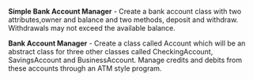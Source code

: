 **Simple Bank Account Manager** - Create a bank account class with two attributes,owner and balance and two methods, deposit and withdraw. Withdrawals may not exceed the available balance.

**Bank Account Manager** - Create a class called Account which will be an abstract class for three other classes
called CheckingAccount, SavingsAccount and BusinessAccount.
Manage credits and debits from these accounts through an ATM style program.
